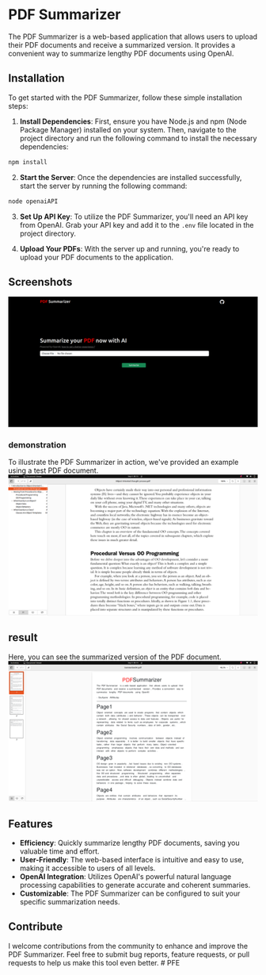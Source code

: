 # PDF Summarizer

The PDF Summarizer is a web-based application that allows users to upload their PDF documents and receive a summarized version. It provides a convenient way to summarize lengthy PDF documents using OpenAI.

## Installation

To get started with the PDF Summarizer, follow these simple installation steps:

1. **Install Dependencies**: First, ensure you have Node.js and npm (Node Package Manager) installed on your system. Then, navigate to the project directory and run the following command to install the necessary dependencies:

 ```bash
 npm install
 ```

2. **Start the Server**: Once the dependencies are installed successfully, start the server by running the following command:

 ```bash
 node openaiAPI
 ```

3. **Set Up API Key**: To utilize the PDF Summarizer, you'll need an API key from OpenAI. Grab your API key and add it to the `.env` file located in the project directory.

4. **Upload Your PDFs**: With the server up and running, you're ready to upload your PDF documents to the application.
## Screenshots
![Screenshot 01](screenshots/HomePage.png "Home Page")
### demonstration
To illustrate the PDF Summarizer in action, we've provided an example using a test PDF document.
![Screenshot 02](screenshots/pdfTest.png "Tested PDF")
## result
Here, you can see the summarized version of the PDF document.
![Screenshot 03](screenshots/pdfResult.png "PDF Result")

## Features

- **Efficiency**: Quickly summarize lengthy PDF documents, saving you valuable time and effort.
- **User-Friendly**: The web-based interface is intuitive and easy to use, making it accessible to users of all levels.
- **OpenAI Integration**: Utilizes OpenAI's powerful natural language processing capabilities to generate accurate and coherent summaries.
- **Customizable**: The PDF Summarizer can be configured to suit your specific summarization needs.

## Contribute
I welcome contributions from the community to enhance and improve the PDF Summarizer. Feel free to submit bug reports, feature requests, or pull requests to help us make this tool even better.
#   P F E 
 
 